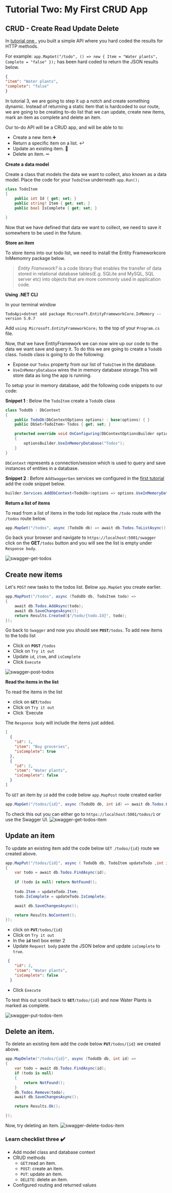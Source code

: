 # Tutorial Two: My First CRUD App

## CRUD - Create Read Update Delete

In [tutorial one ](/tutorials/first-steps), you built a simple API where you hard coded the results for HTTP methods. 

For example:  `app.MapGet("/todo", () => new { Item = "Water plants", Complete = "false" });`  has been hard coded to return the JSON results below.

```json
{
"item": "Water plants",
"complete": "false"
}
```

In tutorial 3, we are going to step it up a notch and create something dynamic. Instead of returning a static item that is hardcoded to our route, we are going to be creating to-do list that we can update, create new items, mark an item as complete and delete an item. 

Our to-do API will be a CRUD app, and will be able to to:
- Create a new item.➕
- Return a specific item on a list.  :leftwards_arrow_with_hook:
- Update an existing item. :arrows_counterclockwise:
- Delete an item. ➖



**Create a data model** 

Create a class that models the data we want to collect, also known as a data model. Place the code for your `TodoItem` underneath `app.Run();`

```cs
class TodoItem
{
    public int Id { get; set; }
    public string? Item { get; set; }
    public bool IsComplete { get; set; }

}
```
Now that we have defined that data we want to collect, we need to save it somewhere to be used in the future. 

**Store an item** 

To store items into our todo list, we need to install the Entity Frameworkcore InMemomry package below.

> *Entity Framework?*  is a code library that enables the transfer of data stored in relational database tables(E.g. SQLite and MySQL, SQL server etc) into objects that are more commonly used in application code. 


**Using .NET CLI**

In your terminal window
```console
TodoApi>dotnet add package Microsoft.EntityFrameworkCore.InMemory --version 5.0.7
```
 
Add `using Microsoft.EntityFrameworkCore;` to the top of your `Program.cs` file.

Now, that we have EntityFramework we can now wire up our code to the data we want save and query it. To do this we are going to create a `TodoDb` class. `TodoDb` class is going to do the following:

- Expose our `Todos` property from our list of `TodoItem` in the database.
- `UseInMemoryDatabase` wires the in memory database storage.This will store data as long the app is running.

To setup your in memory database, add the following code snippets to our code:

**Snippet 1** : Below the `TodoItem` create a `TodoDb` class 

```cs 
class TodoDb : DbContext
{
    public TodoDb(DbContextOptions options) : base(options) { }
    public DbSet<TodoItem> Todos { get; set; }

    protected override void OnConfiguring(DbContextOptionsBuilder optionsBuilder)
    {
        optionsBuilder.UseInMemoryDatabase("Todos");
    }
}
```
`DbContext` represents a connection/session which is used to query and save instances of entities in a database.

**Snippet 2** : Before `AddSwaggerGen` services we configured in the [first tutorial](https://github.com/LadyNaggaga/minimal-apis-blog/blob/b5e97d3168b0948d8926afbd6dbc883cb32ba21a/Tutorials/Firststeps.md#interactive-api-docs) add the code snippet below.

``` cs
builder.Services.AddDbContext<TodoDb>(options => options.UseInMemoryDatabase("items"));
```
**Return a list of items** 

To read from a list of items in the todo list replace  the `/todo` route with the `/todos` route below. 

 ``` cs
 app.MapGet("/todos", async (TodoDb db) => await db.Todos.ToListAsync());
 ```

Go back your browser and navigate to `https://localhost:5001/swagger` click on the **GET**`/todos` button and you will see the list is empty under `Response body`.

![swagger-get-todos](https://user-images.githubusercontent.com/2546640/125181126-af45d000-e1cf-11eb-82a8-4691bdb9deb9.gif)

## Create new items 
 
 Let's `POST` new tasks to the todos list. Below `app.MapGet` you create earlier.

```cs 
app.MapPost("/todos", async (TodoDb db, TodoItem todo) =>
{
    await db.Todos.AddAsync(todo);
    await db.SaveChangesAsync();
    return Results.Created($"/todo/{todo.Id}", todo);
});
```
Go back to `Swagger` and now you should see  **`POST`**`/todos`. To add new items to the todo list 

- Click on **`POST`** `/todos` 
- Click on `Try it out`
- Update `id`, `item`, and `isComplete`
- Click `Execute`

![swagger-post-todos](https://user-images.githubusercontent.com/2546640/125181715-b079fb80-e1d5-11eb-96e1-befc11ae8a0a.gif)

**Read the items in the list** 

To read the items in the list 
- click on **`GET`**`/todos`
- Click on `Try it out`
- Click `Execute

The `Response body` will include the items just added.

```json
[
  {
    "id": 1,
    "item": "Buy groceries",
    "isComplete": true
  },
  {
    "id": 2,
    "item": "Water plants",
    "isComplete": false
  }
]
```
To `GET` an item by `id` add the code below `app.MapPost` route created earlier 

```cs
app.MapGet("/todos/{id}", async (TodoDb db, int id) => await db.Todos.FindAsync(id));

```
To check this out you can either go to `https://localhost:5001/todos/1` or use the Swagger UI.
 ![swagger-get-todos-item](https://user-images.githubusercontent.com/2546640/125182403-bd99e900-e1db-11eb-83bb-72eb89b4386f.gif)

## Update an item 

To update an existing item add the code below `GET /todos/{id}` route we created above.

```cs 
app.MapPut("/todos/{id}", async ( TodoDb db, TodoItem updateTodo ,int id) =>
{
    var todo = await db.Todos.FindAsync(id);
    
    if (todo is null) return NotFound();
    
    todo.Item = updateTodo.Item;
    todo.IsComplete = updateTodo.IsComplete;

    await db.SaveChangesAsync();

    return Results.NoContent();
});
```
- click on **`PUT`**`/todos/{id}`
- Click on `Try it out`
- In the **`id`** text box enter 2
- Update `Request body` paste the JSON below and update `isComplete` to `true`.
``` json
 {
    "id": 2,
    "item": "Water plants",
    "isComplete": false
  }

```
- Click `Execute`

To test this out scroll back to **`GET`**`/todos/{id}` and now Water Plants is marked as complete.

![swagger-put-todos-item](https://user-images.githubusercontent.com/2546640/125183698-bdebb180-e1e6-11eb-80fd-c78c1ff01ea4.gif)

## Delete an item.

To delete an existing item add the code below **`PUT`**`/todos/{id}` we created above.

```cs
app.MapDelete("/todos/{id}", async (TodoDb db, int id) =>
{
    var todo = await db.Todos.FindAsync(id);
    if (todo is null)
    {
        return NotFound();
    }
    db.Todos.Remove(todo);
    await db.SaveChangesAsync();

    return Results.Ok();

});
```
Now, try deleting an item.
![swagger-delete-todos-item](https://user-images.githubusercontent.com/2546640/125184240-2daf6b80-e1ea-11eb-86db-6109bc04f700.gif)


 ### Learn checklist three ✔️   
  
 - Add model class and database context 
  - CRUD methods
      - `GET`:read an item.
      - `POST`: create an item.
      - `PUT`: update an item.
      - `DELETE`: delete an item.
 - Configured routing and returned values